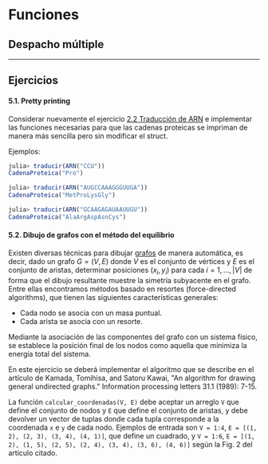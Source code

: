 # Funciones

## Despacho múltiple


---

## Ejercicios

#### 5.1. Pretty printing

Considerar nuevamente el ejercicio [2.2 Traducción de ARN](https://mforets.github.io/computacion-cientifica-en-julia/dev/Herramientas/Primeros_pasos_en_Julia/#.2.-Traducci%C3%B3n-de-ARN) e implementar las funciones necesarias para que las cadenas proteicas se impriman de manera más sencilla pero sin modificar el struct.

Ejemplos:

```julia
julia> traducir(ARN("CCU"))
CadenaProteica("Pro")

julia> traducir(ARN("AUGCCAAAGGGUUGA"))
CadenaProteica("MetProLysGly")

julia> traducir(ARN("GCAAGAGAUAAUUGU"))
CadenaProteica("AlaArgAspAsnCys")
```

#### 5.2. Dibujo de grafos con el método del equilibrio

Existen diversas técnicas para dibujar [grafos](https://es.wikipedia.org/wiki/Grafo) de manera automática, es decir, dado un grafo $G = (V, E)$ donde $V$ es el conjunto de vértices y $E$ es el conjunto de aristas, determinar posiciones $(x_i, y_i)$ para cada $i = 1, \ldots, |V|$ de forma que el dibujo resultante muestre la simetría subyacente en el grafo. Entre ellas encontramos métodos basado en resortes (force-directed algorithms), que tienen las siguientes características generales:

- Cada nodo se asocia con un masa puntual.
- Cada arista se asocia con un resorte.

Mediante la asociación de las componentes del grafo con un sistema físico, se establece la posición final de los nodos como aquella que minimiza la energía total del sistema.

En este ejercicio se deberá implementar el algoritmo que se describe en el artículo de Kamada, Tomihisa, and Satoru Kawai, "An algorithm for drawing general undirected graphs." Information processing letters 31.1 (1989): 7-15.

La función `calcular_coordenadas(V, E)` debe aceptar un arreglo `V` que define el conjunto de nodos y `E` que define el conjunto de aristas, y debe devolver un vector de tuplas donde cada tupla corresponde a la coordenada `x` e `y` de cada nodo. Ejemplos de entrada son `V = 1:4`, `E = [(1, 2), (2, 3), (3, 4), (4, 1)]`, que define un cuadrado, y `V = 1:6`, `E = [(1, 2), (1, 5), (2, 5), (2, 4), (3, 4), (3, 6), (4, 6)]` según la Fig. 2 del artículo citado.
